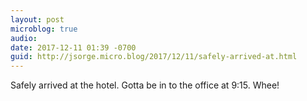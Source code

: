 ```yaml
---
layout: post
microblog: true
audio: 
date: 2017-12-11 01:39 -0700
guid: http://jsorge.micro.blog/2017/12/11/safely-arrived-at.html
---
```

Safely arrived at the hotel. Gotta be in to the office at 9:15. Whee!

